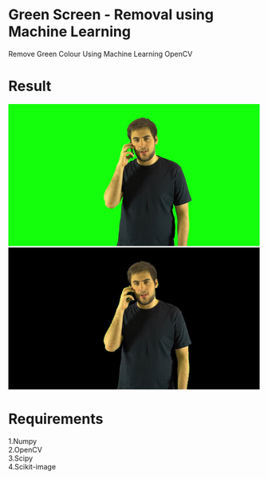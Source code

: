 # Green Screen - Removal using Machine Learning
Remove Green Colour Using Machine Learning OpenCV

# Result

<img src="https://github.com/Rutulpatel7077/Green-Removal/blob/master/download.jpg" />
<img src="https://github.com/Rutulpatel7077/Green-Removal/blob/master/1.jpg" />

# Requirements

1.Numpy</br>
2.OpenCV</br>
3.Scipy</br>
4.Scikit-image</br>
